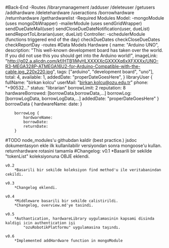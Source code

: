 #Back-End
	-Routes
		/librarymanagement
			/adduser
			/deleteuser
			/getusers
			/addhardware
			/deletehardware
		/useractions
			/borrowhardware
			/returnhardware
			/gethardwarelist
	-Required Modules
		Model:
			-mongoModule (uses mongoDbWrapper)
			-mailerModule (uses sendGridWrapper)
				sendDueDateMail(user)
				sendCloseDueDateNotification(user, dueList)
				sendReportToLibrarian(user, dueList)
		Controller:
			-schedulerModule (functions triggered end of the day)
				checkDueDates
				checkCloseDueDates
				checkReportDay
			-routes
#Data Models
	Hardware {
		name: "Arduino UNO",
		description: "This well-known development board has taken over the world. If you did not use this you should get into the Arduino world!",
		imageLink: "http://g02.a.alicdn.com/kf/HTB1iMyHLXXXXXcGXXXXq6xXFXXXx/UNO-R3-MEGA328P-ATMEGA16U2-for-Arduino-Compatible-with-the-cable.jpg_220x220.jpg",
		tags: ["arduino", "development board", "uno"],
		total: 4,
		available: 1,
		addedDate: "properDateGoesHere",
	}
	libraryUser {
		fullName: "birkan kolcu"
		userMail: "birkan.kolcu@ozu.edu.tr"
		phone: "+90532..."
		status: "librarian"
		borrowLimit: 2
		reputation: 8
		hardwareBorrowed: [borrowData,borrowData,...]
		borrowLog: [borrowLogData, borrowLogData,...]
		addedDate: "properDateGoesHere"
	}
		borrowData {
			hardwareName:
			date:
		}
		
		borrowLog {
			hardwareName:
			borrowDate:
			returnDate:
		}

#TODO
	node_modules'u githubdan kaldir (best practice.)
	jsdoc dokumentasyon ekle
	ilk kullanilabilir versiyondan sonra mongoose'u kullan.
	returnhardware rotasini tamamla
#Changelog:
	v0.1
		*Basarili bir sekilde "tokenList" koleksiyonuna OBJE eklendi.

	v0.2
		*Basarili bir sekilde koleksiyon find method'u ile veritabanindan cekildi.

	v0.3
		*Changelog eklendi.

	v0.4
		*Middleware basarili bir sekilde calistirildi.
		*Changelog, overview.md'ye tasindi.
		
	v0.5
		*Authantication, hardwareLibrary uygulamasinin kapsami disinda kaldigi icin authentication işi
			"ozuRobotikPlatformu" uygulamasina taşındı.
		
	v0.6
		*Implemented addHardware function in mongoModule